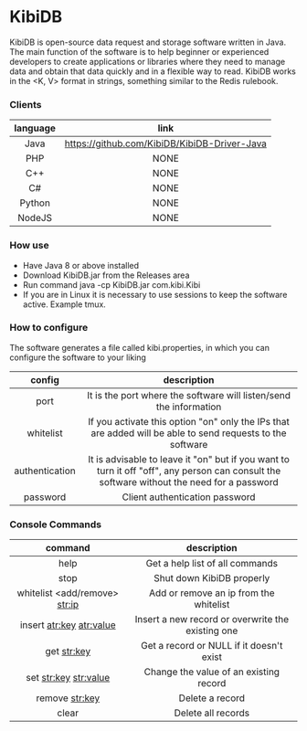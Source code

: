 # KibiDB
KibiDB is open-source data request and storage software written in Java.
The main function of the software is to help beginner or experienced developers to create applications or libraries where they need to manage data and obtain that data quickly and in a flexible way to read.
KibiDB works in the <K, V> format in strings, something similar to the Redis rulebook.

### Clients

| language | link |
|:-:|:-:|
| Java | https://github.com/KibiDB/KibiDB-Driver-Java |
| PHP | NONE |
| C++ | NONE |
| C# | NONE |
| Python | NONE |
| NodeJS | NONE |

### How use

- Have Java 8 or above installed
- Download KibiDB.jar from the Releases area
- Run command java -cp KibiDB.jar com.kibi.Kibi
- If you are in Linux it is necessary to use sessions to keep the software active. Example tmux.

### How to configure
The software generates a file called kibi.properties, in which you can configure the software to your liking

| config | description |
|:-:|:-:|
| port | It is the port where the software will listen/send the information |
| whitelist | If you activate this option "on" only the IPs that are added will be able to send requests to the software |
| authentication | It is advisable to leave it "on" but if you want to turn it off "off", any person can consult the software without the need for a password |
| password | Client authentication password |

### Console Commands

| command | description |
|:-:|:-:|
| help | Get a help list of all commands |
| stop | Shut down KibiDB properly |
| whitelist <add/remove> <str:ip> | Add or remove an ip from the whitelist |
| insert <atr:key> <atr:value> | Insert a new record or overwrite the existing one |
| get <str:key> | Get a record or NULL if it doesn't exist |
| set <str:key> <str:value> | Change the value of an existing record |
| remove <str:key> | Delete a record |
| clear | Delete all records |


